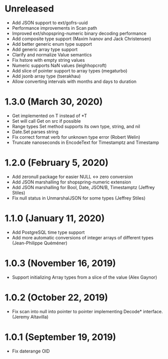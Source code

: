 # Unreleased

* Add JSON support to ext/gofrs-uuid
* Performance improvements in Scan path
* Improved ext/shopspring-numeric binary decoding performance
* Add composite type support (Maxim Ivanov and Jack Christensen)
* Add better generic enum type support
* Add generic array type support
* Clarify and normalize Value semantics
* Fix hstore with empty string values
* Numeric supports NaN values (leighhopcroft)
* Add slice of pointer support to array types (megaturbo)
* Add jsonb array type (tserakhau)
* Allow converting intervals with months and days to duration

# 1.3.0 (March 30, 2020)

* Get implemented on T instead of *T
* Set will call Get on src if possible
* Range types Set method supports its own type, string, and nil
* Date.Set parses string
* Fix correct format verb for unknown type error (Robert Welin)
* Truncate nanoseconds in EncodeText for Timestamptz and Timestamp

# 1.2.0 (February 5, 2020)

* Add zeronull package for easier NULL <-> zero conversion
* Add JSON marshalling for shopspring-numeric extension
* Add JSON marshalling for Bool, Date, JSON/B, Timestamptz (Jeffrey Stiles)
* Fix null status in UnmarshalJSON for some types (Jeffrey Stiles)

# 1.1.0 (January 11, 2020)

* Add PostgreSQL time type support
* Add more automatic conversions of integer arrays of different types (Jean-Philippe Quéméner)

# 1.0.3 (November 16, 2019)

* Support initializing Array types from a slice of the value (Alex Gaynor)

# 1.0.2 (October 22, 2019)

* Fix scan into null into pointer to pointer implementing Decode* interface. (Jeremy Altavilla)

# 1.0.1 (September 19, 2019)

* Fix daterange OID
